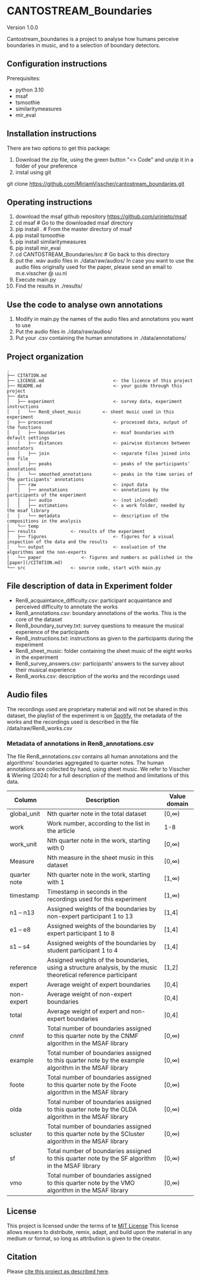# CANTOSTREAM_Boundaries
Version 1.0.0

Cantostream_boundaries is a project to analyse how humans perceive boundaries in music, and to  a selection of boundary detectors.

## Configuration instructions
Prerequisites:
- python 3.10
- msaf
- tsmoothie
- similaritymeasures
- mir_eval

## Installation instructions
There are two options to get this package:
1. Download the zip file, using the green button "<> Code" and unzip it in a folder of your preference
2. instal using git 

git clone https://github.com/MirjamVisscher/cantostream_boundaries.git

## Operating instructions
1. download the msaf github repository https://github.com/urinieto/msaf
2. cd msaf 				\# Go to the downloaded msaf directory
3. pip install . 			\# From the master directory of msaf
4. pip install tsmoothie
5. pip install similaritymeasures
6. pip install mir_eval
7. cd CANTOSTREAM_Boundaries/src 	\# Go back to this directory
8. put the .wav audio files in ./data/raw/audios/ In case you want to use the audio files originally used for the paper, please send an email to m.e.visscher @ uu.nl
9. Execute main.py
10. Find the results in ./results/
 
## Use the code to analyse own annotations

1. Modify in main.py the names of the audio files and annotations you want to use
2. Put the audio files in ./data/raw/audios/
3. Put your .csv containing the human annotations in ./data/annotations/
    
## Project organization
```
.
├── CITATION.md                      
├── LICENSE.md                       	<- the licence of this project
├── README.md                        	<- your guide through this project
├── data
│   ├── experiment                   	<- survey data, experiment instructions
│   │   └── Ren8_sheet_music		<- sheet music used in this experiment
│   ├── processed                    	<- processed data, output of the functions
│   │   ├── boundaries               	<- msaf boundaries with default settings
│   │   ├── distances                	<- pairwise distances between annotators
│   │   ├── join                     	<- separate files joined into one file
│   │   ├── peaks                    	<- peaks of the participants' annotations
│   │   └── smoothed_annotations     	<- peaks in the time series of the participants' annotations
│   ├── raw                          	<- input data
│   │   ├── annotations              	<- annotations by the participants of the experiment 
│   │   ├── audio                   	<- (not inlcuded)
│   │   ├── estimations              	<- a work folder, needed by the msaf library
│   │   └── metadata                   	<- description of the compositions in the analysis
│   └── temp
├── results				<- results of the experiment
│   ├── figures                      	<- figures for a visual inspection of the data and the results
│   └── output                       	<- evaluation of the algorithms and the non-experts
│   └── paper				<- figures and numbers as published in the [paper](/CITATION.md)
└── src					<- source code, start with main.py

```
## File description of data in Experiment folder

- Ren8_acquaintance_difficulty.csv: participant acquaintance and perceived difficulty to annotate the works
- Ren8_annotations.csv: boundary annotations of the works. This is the core of the dataset
- Ren8_boundary_survey.txt: survey questions to measure the musical experience of the participants
- Ren8_instructions.txt: instructions as given to the participants during the experiment
- Ren8_sheet_music: folder containing the sheet music of the eight works in the experiment
- Ren8_survey_answers.csv: participants’ answers to the survey about their musical experience
- Ren8_works.csv: description of the works and the recordings used


## Audio files 

The recordings used are proprietary material and will not be shared in this dataset, the playlist of the experiment is on [Spotify](https://open.spotify.com/playlist/5vJzuTQ345fW8iwbWx6UIn?si=ac1cd856ef17484a), the metadata of the works and the recordings used is described in the file /data/raw/Ren8_works.csv


### Metadata of annotations in Ren8_annotations.csv
The file Ren8_annotations.csv contains all human annotations and the algorithms' boundaries aggregated to quarter notes.
The human annotations are collected by hand, using sheet music. We refer to Visscher & Wiering (2024) for a full description of the method and limitations of this data.


| Column       | Description                                                                                                    | Value domain |
|--------------|----------------------------------------------------------------------------------------------------------------|--------------|
| global_unit  | Nth quarter note in the total dataset                                                                          | [0,∞)        |
| work         | Work number, according to the list in the article                                                              | 1-8          |
| work_unit    | Nth quarter note in the work, starting with 0                                                                  | [0,∞)        |
| Measure      | Nth measure in the sheet music in this dataset                                                                 | [0,∞)        |
| quarter note | Nth quarter note in the work, starting with 1                                                                  | [1,∞)        |
| timestamp    | Timestamp in seconds in the recordings used for this experiment                                                | [1,∞)        |
| n1 – n13     | Assigned weights of the boundaries by non-expert participant 1 to 13                                           | [1,4]        |
| e1 – e8      | Assigned weights of the boundaries by expert participant 1 to 8                                                | [1,4]        |
| s1 – s4      | Assigned weights of the boundaries by student participant 1 to 4                                               | [1,4]        |
| reference    | Assigned weights of the boundaries, using a structure analysis, by the music theoretical reference participant | [1,2]        |
| expert       | Average weight of expert boundaries                                                                            | [0,4]        |
| non-expert   | Average weight of non-expert boundaries                                                                        | [0,4]        |
| total        | Average weight of expert and non-expert boundaries                                                             | [0,4]        |
| cnmf         | Total number of boundaries assigned to this quarter note by the CNMF algorithm in the MSAF library             | [0,∞)        |
| example      | Total number of boundaries assigned to this quarter note by the example algorithm in the MSAF library          | [0,∞)        |
| foote        | Total number of boundaries assigned to this quarter note by the Foote algorithm in the MSAF library            | [0,∞)        |
| olda         | Total number of boundaries assigned to this quarter note by the OLDA algorithm in the MSAF library             | [0,∞)        |
| scluster     | Total number of boundaries assigned to this quarter note by the SCluster algorithm in the MSAF library         | [0,∞)        |
| sf           | Total number of boundaries assigned to this quarter note by the SF algorithm in the MSAF library               | [0,∞)        |
| vmo          | Total number of boundaries assigned to this quarter note by the VMO algorithm in the MSAF library              | [0,∞)        |

## License

This project is licensed under the terms of te [MIT License](/LICENSE)
This license allows reusers to distribute, remix, adapt, and build upon the material in any medium or format, so long as attribution is given to the creator.

## Citation

Please [cite this project as described here](/CITATION.md).
